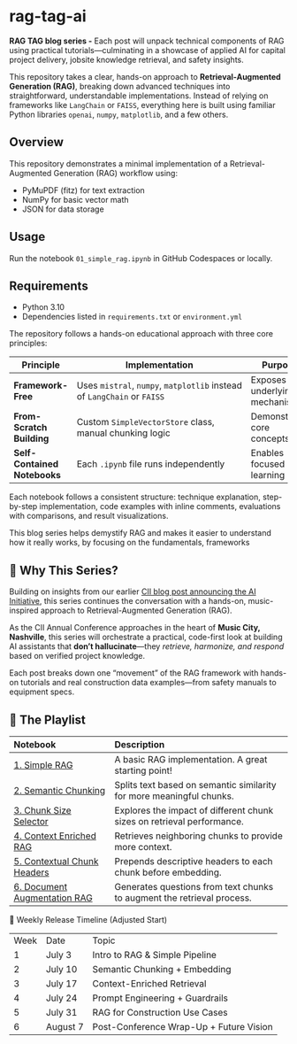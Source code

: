 # rag-tag-ai

**RAG TAG blog series -** Each post will unpack technical components of RAG using practical tutorials—culminating in a showcase of applied AI for capital project delivery, jobsite knowledge retrieval, and safety insights.

This repository takes a clear, hands-on approach to **Retrieval-Augmented Generation (RAG)**, breaking down advanced techniques into straightforward, understandable implementations. Instead of relying on frameworks like `LangChain` or `FAISS`, everything here is built using familiar Python libraries `openai`, `numpy`, `matplotlib`, and a few others.

## Overview

This repository demonstrates a minimal implementation of a Retrieval-Augmented Generation (RAG) workflow using:

- PyMuPDF (fitz) for text extraction
- NumPy for basic vector math
- JSON for data storage

## Usage

Run the notebook `01_simple_rag.ipynb` in GitHub Codespaces or locally.

## Requirements

- Python 3.10
- Dependencies listed in `requirements.txt` or `environment.yml`

The repository follows a hands-on educational approach with three core principles:

| Principle                    | Implementation                                                          | Purpose                       |
| ---------------------------- | ----------------------------------------------------------------------- | ----------------------------- |
| **Framework-Free**           | Uses `mistral`, `numpy`, `matplotlib` instead of `LangChain` or `FAISS` | Exposes underlying mechanisms |
| **From-Scratch Building**    | Custom `SimpleVectorStore` class, manual chunking logic                 | Demonstrates core concepts    |
| **Self-Contained Notebooks** | Each `.ipynb` file runs independently                                   | Enables focused learning      |

Each notebook follows a consistent structure: technique explanation, step-by-step implementation, code examples with inline comments, evaluations with comparisons, and result visualizations.

This blog series helps demystify RAG and makes it easier to understand how it really works, by focusing on the fundamentals, frameworks

## 🎯 Why This Series?

Building on insights from our earlier [CII blog post announcing the AI Initiative](https://www.construction-institute.org/blog/announcing-a-cii-ai-initiative), this series continues the conversation with a hands-on, music-inspired approach to Retrieval-Augmented Generation (RAG).

As the CII Annual Conference approaches in the heart of **Music City, Nashville**, this series will orchestrate a practical, code-first look at building AI assistants that **don’t hallucinate**—they _retrieve, harmonize, and respond_ based on verified project knowledge.

Each post breaks down one “movement” of the RAG framework with hands-on tutorials and real construction data examples—from safety manuals to equipment specs.

## 🎯 The Playlist


| Notebook                                      | Description                                                                                                                                                         |
| :-------------------------------------------- | :------------------------------------------------------------------------------------------------------------------------------------------------------------------ |
| [1. Simple RAG](01_simple_rag.ipynb)           | A basic RAG implementation.  A great starting point!                                                                                                       |
| [2. Semantic Chunking](02_semantic_chunking.ipynb) | Splits text based on semantic similarity for more meaningful chunks.                                                                                           |
| [3. Chunk Size Selector](03_chunk_size_selector.ipynb) | Explores the impact of different chunk sizes on retrieval performance.                                                                                    |
| [4. Context Enriched RAG](04_context_enriched_rag.ipynb) | Retrieves neighboring chunks to provide more context.                                                                                                     |
| [5. Contextual Chunk Headers](05_contextual_chunk_headers_rag.ipynb) | Prepends descriptive headers to each chunk before embedding.                                                                                                |
| [6. Document Augmentation RAG](06_doc_augmentation_rag.ipynb) | Generates questions from text chunks to augment the retrieval process.                                                                                           |


📅 Weekly Release Timeline (Adjusted Start)

  

|      |          |                                         |
| ---- | -------- | --------------------------------------- |
| Week | Date     | Topic                                   |
| 1    | July 3   | Intro to RAG & Simple Pipeline          |
| 2    | July 10  | Semantic Chunking + Embedding           |
| 3    | July 17  | Context-Enriched Retrieval              |
| 4    | July 24  | Prompt Engineering + Guardrails         |
| 5    | July 31  | RAG for Construction Use Cases          |
| 6    | August 7 | Post-Conference Wrap-Up + Future Vision |
  


